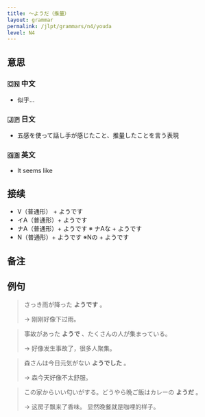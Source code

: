```yaml
---
title: 〜ようだ（推量）
layout: grammar
permalink: /jlpt/grammars/n4/youda
level: N4
---
```


## 意思

### 🇨🇳 中文

- 似乎...

### 🇯🇵 日文

- 五感を使って話し手が感じたこと、推量したことを言う表現

### 🇬🇧 英文

- It seems like

## 接续

- V（普通形） + ようです
- イA（普通形）+ ようです
- ナA（普通形）+ ようです ※ ナAな + ようです
- N（普通形）+ ようです ※Nの + ようです

## 备注


## 例句

> さっき雨が降った **ようです** 。
>
> → 刚刚好像下过雨。

> 事故があった **ようで** 、たくさんの人が集まっている。
>
> → 好像发生事故了，很多人聚集。

> 森さんは今日元気がない **ようでした** 。
>
> → 森今天好像不太舒服。

> この家からいい匂いがする。どうやら晩ご飯はカレーの **ようだ** 。
>
> → 这房子飘来了香味。 显然晚餐就是咖哩的样子。

